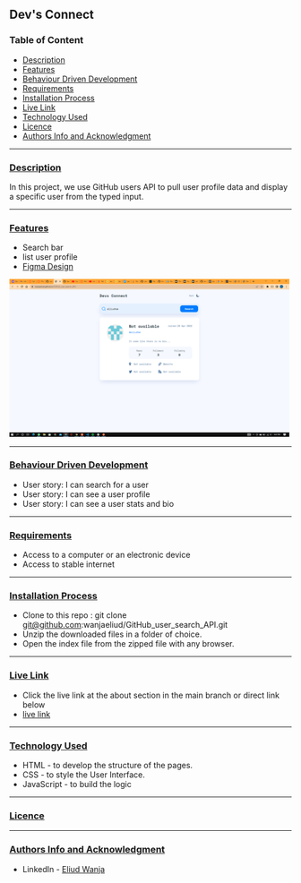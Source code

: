 ## Dev's Connect

### Table of Content
- [Description](#description)
- [Features](#features)
- [Behaviour Driven Development](#Behaviour-Driven-Development)
- [Requirements](#requirements)
- [Installation Process](#installation-Process)
- [Live Link](#Live-Link)
- [Technology  Used](#technology-Used)
- [Licence](#licence)
- [Authors Info and Acknowledgment](#Authors-Info-and-Acknowledgment)
***

### [Description](#description)
In this project, we use GitHub users API to pull  user profile data and display  a specific user from the typed input.

 ****
### [Features](#features)
* Search bar
* list user profile
* [Figma Design](#https://www.figma.com/file/MahTWj2RHyPUd4xzgHePYZ/Devs-Connect?node-id=0%3A1) <br>
<img src="./assests/images/page.png" width="500px">

***
### [Behaviour Driven Development](#Behaviour-Driven-Development)
* User story: I can search for a user
* User story: I can see a user profile
* User story: I can see a user stats and bio

 ****
### [Requirements](#requirements)

* Access to  a computer or an electronic device
* Access to stable internet

 ****
### [Installation Process](#installation-Process)

* Clone to this repo : git clone git@github.com:wanjaeliud/GitHub_user_search_API.git
* Unzip the downloaded files in a folder of choice.
* Open the index file from the zipped file with any browser.

***
### [Live Link](#Live-Link)

- Click the live link at the about section in the main branch or direct link below <br>
- [live link](https://wanjaeliud.github.io/GitHub_user_search_API/)


***
### [Technology Used](#technology-Used)
* HTML - to develop the structure of the pages.
* CSS - to style the User Interface.
* JavaScript - to build the logic

 ****
### [Licence](#licence)

 ****
### [Authors Info and Acknowledgment](#Authors-Info-and-Acknowledgment)

* LinkedIn - [Eliud Wanja](https://www.linkedin.com/in/eliud-wanja)
